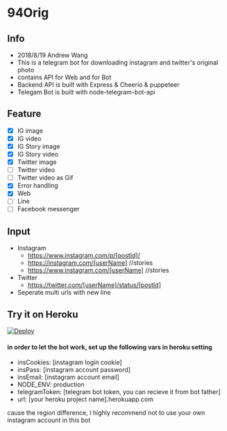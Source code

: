 # 94Orig

## Info

- 2018/8/19 Andrew Wang
- This is a telegram bot for downloading instagram and twitter's original photo
- contains API for Web and for Bot
- Backend API is built with Express & Cheerio & puppeteer
- Telegam Bot is built with node-telegram-bot-api

## Feature

- [X] IG image
- [X] IG video
- [X] IG Story image
- [X] IG Story video
- [X] Twitter image
- [ ] Twitter video
- [ ] Twitter video as Gif
- [X] Error handling
- [X] Web
- [ ] Line
- [ ] Facebook messenger

## Input

- Instagram
  - https://www.instagram.com/p/[postId]/
  - https://instagram.com/[userName] //stories
  - https://www.instagram.com/[userName] //stories
- Twitter
  - https://twitter.com/[userName]/status/[postId]
- Seperate multi urls with new line

## Try it on Heroku

[![Deploy](https://www.herokucdn.com/deploy/button.svg)](https://heroku.com/deploy)

#### in order to let the bot work, set up the following vars in heroku setting

- insCookies: [instagram login cookie]
- insPass: [instagram account password]
- insEmail: [instagram account email]
- NODE_ENV: production
- telegramToken: [telegram bot token, you can recieve it from bot father]
- url: [your heroku project name].herokuapp.com

cause the region difference, I highly recommend not to use your own instagram account in this bot
